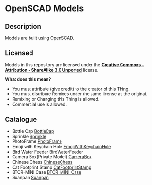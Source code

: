 # OpenSCAD Models

## Description 
Models are built using OpenSCAD.

## Licensed
Models in this repository are licensed under the [__Creative Commons - Attribution - ShareAlike 3.0 Unported__](https://creativecommons.org/licenses/by-sa/3.0/deed.en) license.

__What does this mean?__
* You must attribute (give credit) to the creator of this Thing.
* You must distribute Remixes under the same license as the original.
* Remixing or Changing this Thing is allowed.
* Commercial use is allowed.

## Catalogue
* Bottle Cap [BottleCap](https://github.com/ZhangGaoxing/openscad-models/tree/master/BottleCap)
* Sprinkle [Sprinkle](https://github.com/ZhangGaoxing/openscad-models/tree/master/Sprinkle)
* PhotoFrame [PhotoFrame](https://github.com/ZhangGaoxing/openscad-models/tree/master/PhotoFrame)
* Emoji with Keychain Hole [EmojiWithKeychainHole](https://github.com/ZhangGaoxing/openscad-models/tree/master/EmojiWithKeychainHole)
* Bird Water Feeder [BirdWaterFeeder](https://github.com/ZhangGaoxing/openscad-models/tree/master/BirdWaterFeeder)
* Camera Box(Private Model) [CameraBox](https://github.com/ZhangGaoxing/openscad-models/tree/master/CameraBox)
* Chinese Chess [ChineseChess](https://github.com/ZhangGaoxing/openscad-models/tree/master/ChineseChess)
* Cat Footprint Stamp [CatFootprintStamp](https://github.com/ZhangGaoxing/openscad-models/tree/master/CatFootprintStamp)
* BTCR-MINI Case [BTCR_MINI_Case](https://github.com/ZhangGaoxing/openscad-models/tree/master/BTCR_MINI_Case)
* Suanpan [Suanpan](https://github.com/ZhangGaoxing/openscad-models/tree/master/Suanpan)
